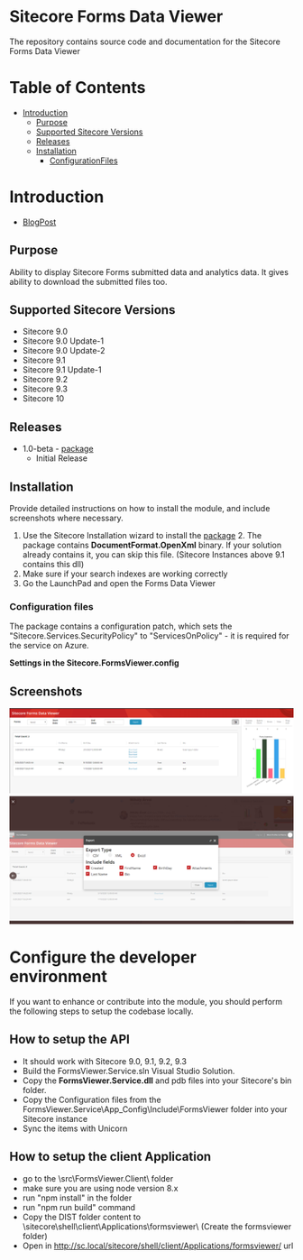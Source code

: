 # Sitecore Forms Data Viewer
The repository contains source code and documentation for the Sitecore Forms Data Viewer

# Table of Contents
* [Introduction](#Introduction)
    * [Purpose](#Purpose)
    * [Supported Sitecore Versions](#Supported-Sitecore-Versions) 
    * [Releases](#Releases)
    * [Installation](#Installation)
        * [ConfigurationFiles](#Configuration-files)

# Introduction


* [BlogPost](https://medium.com/@mitya_1988/beta-is-available-for-sitecore-forms-data-viewer-d169b6430da0)


## Purpose
Ability to display Sitecore Forms submitted data and analytics data. It gives ability to download the submitted files too.


## Supported Sitecore Versions

- Sitecore 9.0
- Sitecore 9.0 Update-1
- Sitecore 9.0 Update-2
- Sitecore 9.1 
- Sitecore 9.1 Update-1
- Sitecore 9.2
- Sitecore 9.3 
- Sitecore 10

## Releases
- 1.0-beta  - [package](sc.package/Sitecore.Forms.DataViewer-1.0-beta.zip)
  - Initial Release

## Installation

Provide detailed instructions on how to install the module, and include screenshots where necessary.

1. Use the Sitecore Installation wizard to install the [package](sc.package/Sitecore.Forms.DataViewer-1.0-beta.zip)
   2. The package contains **DocumentFormat.OpenXml** binary. If your solution already contains it, you can skip this file. (Sitecore Instances above 9.1 contains this dll)
2. Make sure if your search indexes are working correctly
3. Go the LaunchPad and open the Forms Data Viewer

### Configuration files
The package contains a configuration patch, which sets the "Sitecore.Services.SecurityPolicy" to "ServicesOnPolicy" - it is required for the service on Azure.

**Settings in the Sitecore.FormsViewer.config**

## Screenshots
![View](documentation/view.png)
![File](documentation/file.png)

# Configure the developer environment

If you want to enhance or contribute into the module, you should perform the following steps to setup the codebase locally.

## How to setup the API
* It should work with Sitecore 9.0, 9.1, 9.2, 9.3
* Build the FormsViewer.Service.sln Visual Studio Solution. 
* Copy the **FormsViewer.Service.dll** and pdb files into your Sitecore's bin folder. 
* Copy the Configuration files from the FormsViewer.Service\App_Config\Include\FormsViewer folder into your Sitecore instance
* Sync the items with Unicorn

## How to setup the client Application
- go to the \src\FormsViewer.Client\ folder
- make sure you are using node version 8.x
- run "npm install" in the folder
- run "npm run build" command
- Copy the DIST folder content to \sitecore\shell\client\Applications\formsviewer\ (Create the formsviewer folder)
- Open in http://sc.local/sitecore/shell/client/Applications/formsviewer/ url

